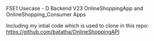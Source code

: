 FSE1 Usecase - D Backend V23
OnlineShoppingApp and OnlineShopping_Consumer Apps

Including my intial code which is used to clone in this repo: https://github.com/batatha/OnlineShoppingAPI

